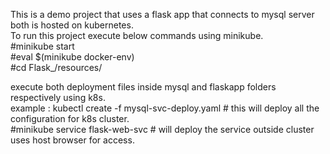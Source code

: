 This is a demo project that uses a flask app that connects to mysql server both is hosted on kubernetes.<br />
To run this project execute below commands using minikube.<br />
#minikube start <br />
#eval $(minikube docker-env) <br />
#cd Flask_/resources/ <br />

execute both deployment files inside mysql and flaskapp folders respectively using k8s. <br />
example : kubectl create -f mysql-svc-deploy.yaml # this will deploy all the configuration for k8s cluster. <br />
#minikube service flask-web-svc     # will deploy the service outside cluster uses host browser for access. <br/>

